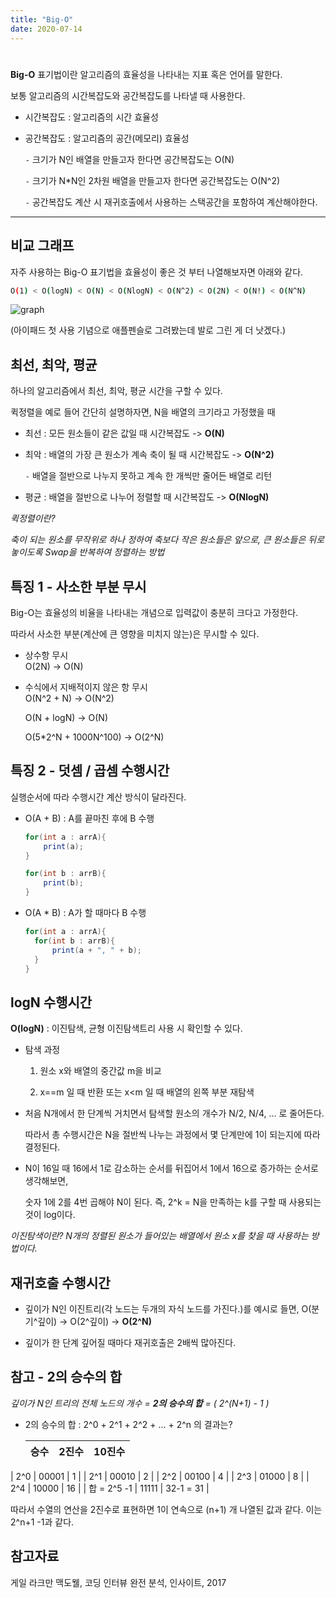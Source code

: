 ```yaml
---
title: "Big-O"
date: 2020-07-14
---
```


# <!--Big-O-->

**Big-O** 표기법이란 알고리즘의 효율성을 나타내는 지표 혹은 언어를 말한다.

보통 알고리즘의 시간복잡도와 공간복잡도를 나타낼 때 사용한다.

* 시간복잡도 : 알고리즘의 시간 효율성

* 공간복잡도 : 알고리즘의 공간(메모리) 효율성  
  
  `-` 크기가 N인 배열을 만들고자 한다면 공간복잡도는 O(N)  
  
  `-` 크기가 N*N인 2차원 배열을 만들고자 한다면 공간복잡도는 O(N^2)  
  
  `-` 공간복잡도 계산 시 재귀호출에서 사용하는 스택공간을 포함하여 계산해야한다.  



---

## 비교 그래프

자주 사용하는 Big-O 표기법을 효율성이 좋은 것 부터 나열해보자면 아래와 같다.

```sh
O(1) < O(logN) < O(N) < O(NlogN) < O(N^2) < O(2N) < O(N!) < O(N^N)
```

![graph](/img/20200714-01.JPG)

(아이패드 첫 사용 기념으로 애플펜슬로 그려봤는데 발로 그린 게 더 낫겠다.)



## 최선, 최악, 평균

하나의 알고리즘에서 최선, 최악, 평균 시간을 구할 수 있다.

퀵정렬을 예로 들어 간단히 설명하자면, N을 배열의 크기라고 가정했을 때

- 최선 : 모든 원소들이 같은 값일 때 시간복잡도 -> **O(N)**

- 최악 : 배열의 가장 큰 원소가 계속 축이 될 때 시간복잡도 -> **O(N^2)**

  `-` 배열을 절반으로 나누지 못하고 계속 한 개씩만 줄어든 배열로 리턴

- 평균 : 배열을 절반으로 나누어 정렬할 때 시간복잡도 -> **O(NlogN)**



*퀵정렬이란?*

*축이 되는 원소를 무작위로 하나 정하여 축보다 작은 원소들은 앞으로, 큰 원소들은 뒤로 놓이도록 Swap을 반복하여 정렬하는 방법*



## 특징 1 - 사소한 부분 무시

Big-O는 효율성의 비율을 나타내는 개념으로 입력값이 충분히 크다고 가정한다.

따라서 사소한 부분(계산에 큰 영향을 미치지 않는)은 무시할 수 있다.

* 상수항 무시  
  O(2N) -> O(N)



* 수식에서 지배적이지 않은 항 무시  
  O(N^2 + N) -> O(N^2) 
  
  O(N + logN) -> O(N) 
  
  O(5*2^N + 1000N^100) -> O(2^N)



## 특징 2 - 덧셈 / 곱셈 수행시간

실행순서에 따라 수행시간 계산 방식이 달라진다.

* O(A + B) : A를 끝마친 후에 B 수행

  ```java
  for(int a : arrA){
      print(a);
  }
  
  for(int b : arrB){
      print(b);
  }
  ```

    

* O(A * B) : A가 할 때마다 B 수행

  ```java
  for(int a : arrA){
  	for(int b : arrB){
  		print(a + ", " + b);
  	}
  }
  ```

  

## logN 수행시간

**O(logN)** : 이진탐색, 균형 이진탐색트리 사용 시 확인할 수 있다.  

- 탐색 과정  
  1) 원소 x와 배열의 중간값 m을 비교

  2) x==m 일 때 반환 또는 x<m 일 때 배열의 왼쪽 부분 재탐색

- 처음 N개에서 한 단계씩 거치면서 탐색할 원소의 개수가 N/2, N/4, ... 로 줄어든다.   

  따라서 총 수행시간은 N을 절반씩 나누는 과정에서 몇 단계만에 1이 되는지에 따라 결정된다.  

- N이 16일 때 16에서 1로 감소하는 순서를 뒤집어서 1에서 16으로 증가하는 순서로 생각해보면,

  숫자 1에 2를 4번 곱해야 N이 된다. 즉, 2^k = N을 만족하는 k를 구할 때 사용되는 것이 log이다.  

*이진탐색이란? N개의 정렬된 원소가 들어있는 배열에서 원소 x를 찾을 때 사용하는 방법이다.*



## 재귀호출 수행시간

- 깊이가 N인 이진트리(각 노드는 두개의 자식 노드를 가진다.)를 예시로 들면, O(분기^깊이) -> O(2^깊이) -> **O(2^N)**

- 깊이가 한 단계 깊어질 때마다 재귀호출은 2배씩 많아진다.



## 참고 - 2의 승수의 합

*깊이가 N인 트리의 전체 노드의 개수 = **2의 승수의 합** = ( 2^(N+1) - 1 )*

- 2의 승수의 합 : 2^0 + 2^1 + 2^2 + ... + 2^n 의 결과는?
  
  |    승수     | 2진수 |  10진수   |
  | :---------: | :---: | :-------: |
|     2^0     | 00001 |     1     |
  |     2^1     | 00010 |     2     |
  |     2^2     | 00100 |     4     |
  |     2^3     | 01000 |     8     |
  |     2^4     | 10000 |    16     |
  | 합 = 2^5 -1 | 11111 | 32-1 = 31 |
  
  따라서 수열의 연산을 2진수로 표현하면 1이 연속으로 (n+1) 개 나열된 값과 같다. 이는 2^n+1 -1과 같다.



## 참고자료

게일 라크만 맥도웰, 코딩 인터뷰 완전 분석, 인사이트, 2017